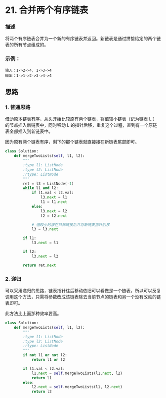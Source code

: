 # 21. 合并两个有序链表

### 描述

将两个有序链表合并为一个新的有序链表并返回。新链表是通过拼接给定的两个链表的所有节点组成的。 

### 示例：

    输入：1->2->4, 1->3->4
    输出：1->1->2->3->4->4

## 思路

### 1. 普通思路

借助原本链表有序，从头开始比较原有两个链表，将值较小链表（记为链表 L ）的节点插入新链表中，同时移动 L 的指针后移，重复这个过程，直到有一个原链表全部插入到新链表中。

因为原有两个链表有序，剩下的那个链表就直接接在新链表尾部即可。

```python
class Solution:
    def mergeTwoLists(self, l1, l2):
        """
        :type l1: ListNode
        :type l2: ListNode
        :rtype: ListNode
        """
        ret = l3 = ListNode(-1)
        while l1 and l2:
            if l1.val < l2.val:
                l3.next = l1
                l1 = l1.next
            else:
                l3.next = l2
                l2 = l2.next

            # 值较小的接在目标链接后并将新链表指针后移
            l3 = l3.next

        if l1:
            l3.next = l1

        if l2:
            l3.next = l2

        return ret.next
```
### 2. 递归

可以采用递归的思路，链表指针往后移动依旧可以看做是一个链表，所以可以反复调用这个方法，只需将参数改成该链表除去当前节点的链表和另一个没有改动的链表即可。

此方法比上面那种效率要高。

```python
class Solution:
    def mergeTwoLists(self, l1, l2):
        """
        :type l1: ListNode
        :type l2: ListNode
        :rtype: ListNode
        """
        if not l1 or not l2:
            return l1 or l2

        if l1.val < l2.val:
            l1.next = self.mergeTwoLists(l1.next, l2)
            return l1
        else:
            l2.next = self.mergeTwoLists(l1, l2.next)
            return l2
```
